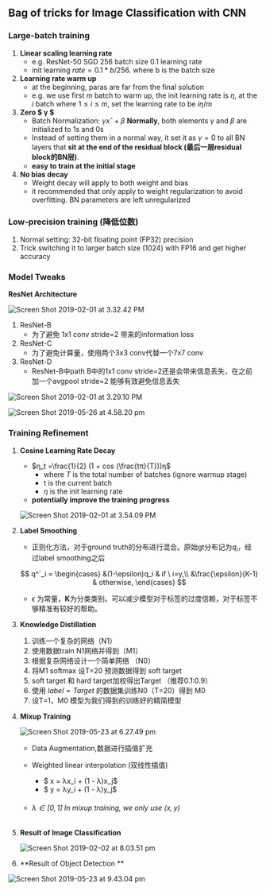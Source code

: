 ## Bag of tricks for Image Classification with CNN

### Large-batch training

1. **Linear scaling learning rate**
   - e.g. ResNet-50 SGD 256 batch size 0.1 learning rate
   - init learning $rate = 0.1 * b/256$. where b is the batch size
2. **Learning rate warm up**
   - at the beginning, paras are far from the final solution
   - e.g. we use first $m$ batch to warm up, the init learning rate is $η$, at the $i$ batch where $1 ≤ i ≤ m$, set the learning rate to be $iη/m$
3. **Zero $ γ $**
   - Batch Normalization: $γxˆ + β$  **Normally**, both elements $γ$ and $β$ are initialized to 1s and 0s
   - Instead of setting them in a normal way, it set it as $γ = 0$ to all BN layers that **sit at the end of the residual block (最后一层residual block的BN层)**.
   - **easy to train at the initial stage**
4. **No bias decay**
   - Weight decay will apply to both weight and bias
   - it recommended that only apply to weight regularization to avoid overfitting. BN parameters are left unregularized

### Low-precision training (降低位数)

1. Normal setting: 32-bit floating point (FP32) precision
2. Trick switching it to larger batch size (1024) with FP16 and get higher accuracy

### Model Tweaks

**ResNet Architecture**

![Screen Shot 2019-02-01 at 3.32.42 PM](.\assets\Screen%20Shot%202019-02-01%20at%203.32.42%20PM.png)

1. ResNet-B
   - 为了避免 1x1 conv stride=2 带来的information loss
2. ResNet-C
   - 为了避免计算量，使用两个3x3 conv代替一个7x7 conv
3. ResNet-D
   - ResNet-B中path B中的1x1 conv stride=2还是会带来信息丢失，在之前加一个avgpool stride=2 能够有效避免信息丢失

![Screen Shot 2019-02-01 at 3.29.10 PM](./assets/Screen%20Shot%202019-02-01%20at%203.29.10%20PM.png)

![Screen Shot 2019-05-26 at 4.58.20 pm](assets/Screen%20Shot%202019-05-26%20at%204.58.20%20pm.png)

### Training Refinement

1. **Cosine Learning Rate Decay**

   - $η_t =\frac{1}{2} (1 + cos (\frac{tπ}{T}))η$
     - where $T$ is the total number of batches (ignore warmup stage)
     - t is the current batch
     - $η$ is the init learning rate
   - **potentially improve the training progress**

   ![Screen Shot 2019-02-01 at 3.54.09 PM](./assets/Screen%20Shot%202019-02-01%20at%203.54.09%20PM.png)

2. **Label Smoothing**

   - 正则化方法，对于ground truth的分布进行混合。原始gt分布记为$q_i$，经过label smoothing之后

   $$
   q^`_i = \begin{cases}
   &(1-\epsilon)q_i & if \ i=y,\\
   &\frac{\epsilon}{K-1} & otherwise,
   \end{cases}
   $$

   - $\epsilon$ 为常量，**K**为分类类别。可以减少模型对于标签的过度信赖，对于标签不够精准有较好的帮助。

3. **Knowledge Distillation**

   1. 训练一个复杂的网络（N1）
   2. 使用数据train N1网络并得到（M1）
   3. 根据复杂网络设计一个简单网络 （N0）
   4. 将M1 softmax 设T=20 预测数据得到 soft target
   5. soft target 和 hard target加权得出Target （推荐0.1:0.9）
   6. 使用 $label = Target$ 的数据集训练N0（T=20）得到 M0
   7. 设T=1，M0 模型为我们得到的训练好的精简模型

4. **Mixup Training**

   ![Screen Shot 2019-05-23 at 6.27.49 pm](assets/Screen%20Shot%202019-05-23%20at%206.27.49%20pm.png)

   - Data Augmentation,数据进行插值扩充

   - Weighted linear interpolation (双线性插值)

     - $ x = λx_i + (1 - λ)x_j$
     - $ y = λy_i + (1 - λ)y_j$

   - ###### $λ ∈ [0, 1]$ In mixup training, we only use $(x, y)$

5. **Result of Image Classification**

   ![Screen Shot 2019-02-02 at 8.03.51 pm](./assets/Screen%20Shot%202019-02-02%20at%208.03.51%20pm.png)

6. **Result of Object Detection **

![Screen Shot 2019-05-23 at 9.43.04 pm](assets/Screen%20Shot%202019-05-23%20at%209.43.04%20pm-8619091.png)